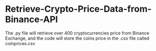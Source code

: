 # Retrieve-Crypto-Price-Data-from-Binance-API
The .py file will retrieve over 400 cryptocurrencies price from Binance Exchange, and the code will store the coins price in the .csv file called coinprices.csv
